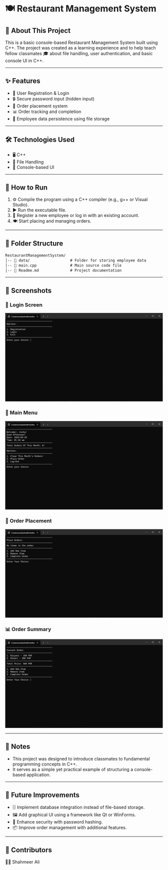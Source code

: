 # 🍽️ Restaurant Management System

## 📌 About This Project
This is a basic console-based Restaurant Management System built using C++.
The project was created as a learning experience and to help teach fellow classmates 🎓 about file handling, user authentication, and basic console UI in C++.

---

## ✨ Features
- 🔐 User Registration & Login
- 🔒 Secure password input (hidden input)
- 🛒 Order placement system
- 📊 Order tracking and completion
- 💾 Employee data persistence using file storage

---

## 🛠️ Technologies Used
- 🖥️ C++
- 📂 File Handling
- 🎨 Console-based UI

---

## 🚀 How to Run
1. ⚙️ Compile the program using a C++ compiler (e.g., g++ or Visual Studio).
2. ▶️ Run the executable file.
3. 📝 Register a new employee or log in with an existing account.
4. 🍽️ Start placing and managing orders.

---

## 📁 Folder Structure
```
RestaurantManagementSystem/
│-- 📂 data/                  # Folder for storing employee data
│-- 📝 main.cpp               # Main source code file
│-- 📖 Readme.md              # Project documentation
```

---

## 📸 Screenshots

### 🔑 Login Screen
![Login Screen](screenshots/login.png)

### 🚩 Main Menu
![Main Menu](screenshots/main.png)

### 🛒 Order Placement
![Order Placement](screenshots/order.png)

### 📊 Order Summary
![Order Summary](screenshots/order_summary.png)

---


## 📢 Notes
- This project was designed to introduce classmates to fundamental programming concepts in C++.
- It serves as a simple yet practical example of structuring a console-based application.

---

## 🔮 Future Improvements 
- 🗄️ Implement database integration instead of file-based storage.
- 🖼️ Add graphical UI using a framework like Qt or WinForms.
- 🔑 Enhance security with password hashing.
- 📦 Improve order management with additional features.

---

## 🤝 Contributors
👨‍💻 Shahmeer Ali
